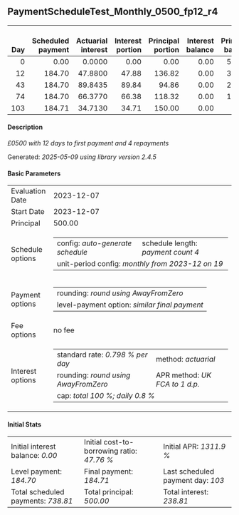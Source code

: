 <h2>PaymentScheduleTest_Monthly_0500_fp12_r4</h2>
<table>
    <thead style="vertical-align: bottom;">
        <th style="text-align: right;">Day</th>
        <th style="text-align: right;">Scheduled payment</th>
        <th style="text-align: right;">Actuarial interest</th>
        <th style="text-align: right;">Interest portion</th>
        <th style="text-align: right;">Principal portion</th>
        <th style="text-align: right;">Interest balance</th>
        <th style="text-align: right;">Principal balance</th>
        <th style="text-align: right;">Total actuarial interest</th>
        <th style="text-align: right;">Total interest</th>
        <th style="text-align: right;">Total principal</th>
    </thead>
    <tr style="text-align: right;">
        <td class="ci00">0</td>
        <td class="ci01" style="white-space: nowrap;">0.00</td>
        <td class="ci02">0.0000</td>
        <td class="ci03">0.00</td>
        <td class="ci04">0.00</td>
        <td class="ci05">0.00</td>
        <td class="ci06">500.00</td>
        <td class="ci07">0.0000</td>
        <td class="ci08">0.00</td>
        <td class="ci09">0.00</td>
    </tr>
    <tr style="text-align: right;">
        <td class="ci00">12</td>
        <td class="ci01" style="white-space: nowrap;">184.70</td>
        <td class="ci02">47.8800</td>
        <td class="ci03">47.88</td>
        <td class="ci04">136.82</td>
        <td class="ci05">0.00</td>
        <td class="ci06">363.18</td>
        <td class="ci07">47.8800</td>
        <td class="ci08">47.88</td>
        <td class="ci09">136.82</td>
    </tr>
    <tr style="text-align: right;">
        <td class="ci00">43</td>
        <td class="ci01" style="white-space: nowrap;">184.70</td>
        <td class="ci02">89.8435</td>
        <td class="ci03">89.84</td>
        <td class="ci04">94.86</td>
        <td class="ci05">0.00</td>
        <td class="ci06">268.32</td>
        <td class="ci07">137.7235</td>
        <td class="ci08">137.72</td>
        <td class="ci09">231.68</td>
    </tr>
    <tr style="text-align: right;">
        <td class="ci00">74</td>
        <td class="ci01" style="white-space: nowrap;">184.70</td>
        <td class="ci02">66.3770</td>
        <td class="ci03">66.38</td>
        <td class="ci04">118.32</td>
        <td class="ci05">0.00</td>
        <td class="ci06">150.00</td>
        <td class="ci07">204.1005</td>
        <td class="ci08">204.10</td>
        <td class="ci09">350.00</td>
    </tr>
    <tr style="text-align: right;">
        <td class="ci00">103</td>
        <td class="ci01" style="white-space: nowrap;">184.71</td>
        <td class="ci02">34.7130</td>
        <td class="ci03">34.71</td>
        <td class="ci04">150.00</td>
        <td class="ci05">0.00</td>
        <td class="ci06">0.00</td>
        <td class="ci07">238.8135</td>
        <td class="ci08">238.81</td>
        <td class="ci09">500.00</td>
    </tr>
</table>
<h4>Description</h4>
<p><i>£0500 with 12 days to first payment and 4 repayments</i></p>
<p>Generated: <i>2025-05-09 using library version 2.4.5</i></p>
<h4>Basic Parameters</h4>
<table>
    <tr>
        <td>Evaluation Date</td>
        <td>2023-12-07</td>
    </tr>
    <tr>
        <td>Start Date</td>
        <td>2023-12-07</td>
    </tr>
    <tr>
        <td>Principal</td>
        <td>500.00</td>
    </tr>
    <tr>
        <td>Schedule options</td>
        <td>
            <table>
                <tr>
                    <td>config: <i>auto-generate schedule</i></td>
                    <td>schedule length: <i><i>payment count</i> 4</i></td>
                </tr>
                <tr>
                    <td colspan="2" style="white-space: nowrap;">unit-period config: <i>monthly from 2023-12 on 19</i></td>
                </tr>
            </table>
        </td>
    </tr>
    <tr>
        <td>Payment options</td>
        <td>
            <table>
                <tr>
                    <td>rounding: <i>round using AwayFromZero</i></td>
                </tr>
                <tr>
                    <td>level-payment option: <i>similar&nbsp;final&nbsp;payment</i></td>
                </tr>
            </table>
        </td>
    </tr>
    <tr>
        <td>Fee options</td>
        <td>no fee
        </td>
    </tr>
    <tr>
        <td>Interest options</td>
        <td>
            <table>
                <tr>
                    <td>standard rate: <i>0.798 % per day</i></td>
                    <td>method: <i>actuarial</i></td>
                </tr>
                <tr>
                    <td>rounding: <i>round using AwayFromZero</i></td>
                    <td>APR method: <i>UK FCA to 1 d.p.</i></td>
                </tr>
                <tr>
                    <td colspan="2">cap: <i>total 100 %; daily 0.8 %</td>
                </tr>
            </table>
        </td>
    </tr>
</table>
<h4>Initial Stats</h4>
<table>
    <tr>
        <td>Initial interest balance: <i>0.00</i></td>
        <td>Initial cost-to-borrowing ratio: <i>47.76 %</i></td>
        <td>Initial APR: <i>1311.9 %</i></td>
    </tr>
    <tr>
        <td>Level payment: <i>184.70</i></td>
        <td>Final payment: <i>184.71</i></td>
        <td>Last scheduled payment day: <i>103</i></td>
    </tr>
    <tr>
        <td>Total scheduled payments: <i>738.81</i></td>
        <td>Total principal: <i>500.00</i></td>
        <td>Total interest: <i>238.81</i></td>
    </tr>
</table>